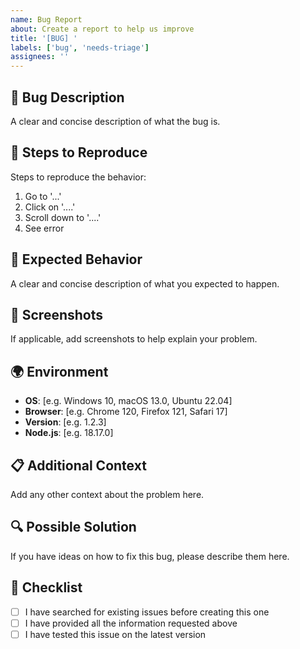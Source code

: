 ```yaml
---
name: Bug Report
about: Create a report to help us improve
title: '[BUG] '
labels: ['bug', 'needs-triage']
assignees: ''
---
```


## 🐛 Bug Description
A clear and concise description of what the bug is.

## 🔄 Steps to Reproduce
Steps to reproduce the behavior:
1. Go to '...'
2. Click on '....'
3. Scroll down to '....'
4. See error

## 🎯 Expected Behavior
A clear and concise description of what you expected to happen.

## 📱 Screenshots
If applicable, add screenshots to help explain your problem.

## 🌍 Environment
- **OS**: [e.g. Windows 10, macOS 13.0, Ubuntu 22.04]
- **Browser**: [e.g. Chrome 120, Firefox 121, Safari 17]
- **Version**: [e.g. 1.2.3]
- **Node.js**: [e.g. 18.17.0]

## 📋 Additional Context
Add any other context about the problem here.

## 🔍 Possible Solution
If you have ideas on how to fix this bug, please describe them here.

## 📝 Checklist
- [ ] I have searched for existing issues before creating this one
- [ ] I have provided all the information requested above
- [ ] I have tested this issue on the latest version
